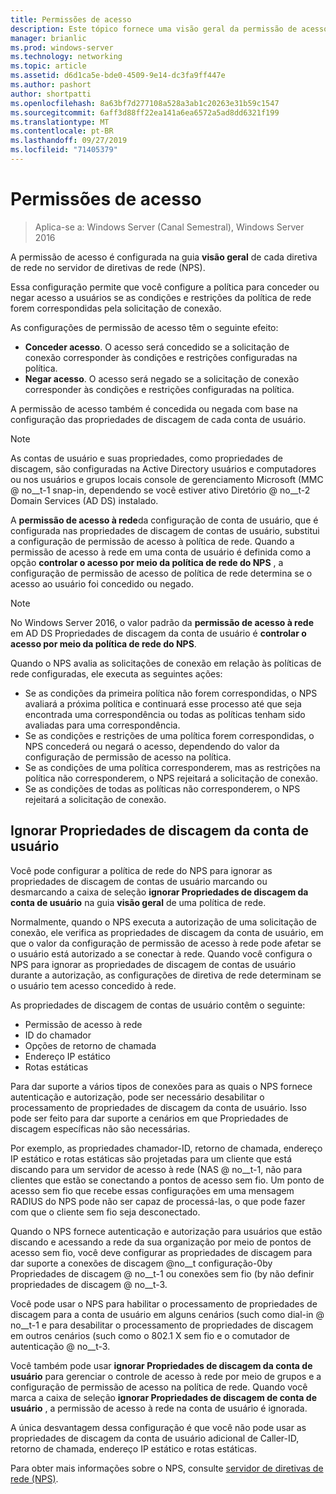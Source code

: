 ```yaml
---
title: Permissões de acesso
description: Este tópico fornece uma visão geral da permissão de acesso de política de rede para o servidor de políticas de rede no Windows Server 2016.
manager: brianlic
ms.prod: windows-server
ms.technology: networking
ms.topic: article
ms.assetid: d6d1ca5e-bde0-4509-9e14-dc3fa9ff447e
ms.author: pashort
author: shortpatti
ms.openlocfilehash: 8a63bf7d277108a528a3ab1c20263e31b59c1547
ms.sourcegitcommit: 6aff3d88ff22ea141a6ea6572a5ad8dd6321f199
ms.translationtype: MT
ms.contentlocale: pt-BR
ms.lasthandoff: 09/27/2019
ms.locfileid: "71405379"
---
```

# <a name="access-permission"></a>Permissões de acesso

>Aplica-se a: Windows Server (Canal Semestral), Windows Server 2016

A permissão de acesso é configurada na guia **visão geral** de cada diretiva de rede no servidor de diretivas de rede (NPS). 

Essa configuração permite que você configure a política para conceder ou negar acesso a usuários se as condições e restrições da política de rede forem correspondidas pela solicitação de conexão. 

As configurações de permissão de acesso têm o seguinte efeito:

- **Conceder acesso**. O acesso será concedido se a solicitação de conexão corresponder às condições e restrições configuradas na política.
- **Negar acesso**. O acesso será negado se a solicitação de conexão corresponder às condições e restrições configuradas na política.

A permissão de acesso também é concedida ou negada com base na configuração das propriedades de discagem de cada conta de usuário.

>[!NOTE]
>As contas de usuário e suas propriedades, como propriedades de discagem, são configuradas na Active Directory usuários e computadores ou nos usuários e grupos locais console de gerenciamento Microsoft \(MMC @ no__t-1 snap-in, dependendo se você estiver ativo Diretório @ no__t-2 Domain Services (AD DS) instalado.

A **permissão de acesso à rede**da configuração de conta de usuário, que é configurada nas propriedades de discagem de contas de usuário, substitui a configuração de permissão de acesso à política de rede. Quando a permissão de acesso à rede em uma conta de usuário é definida como a opção **controlar o acesso por meio da política de rede do NPS** , a configuração de permissão de acesso de política de rede determina se o acesso ao usuário foi concedido ou negado.

>[!NOTE]
>No Windows Server 2016, o valor padrão da **permissão de acesso à rede** em AD DS Propriedades de discagem da conta de usuário é **controlar o acesso por meio da política de rede do NPS**.

Quando o NPS avalia as solicitações de conexão em relação às políticas de rede configuradas, ele executa as seguintes ações:

- Se as condições da primeira política não forem correspondidas, o NPS avaliará a próxima política e continuará esse processo até que seja encontrada uma correspondência ou todas as políticas tenham sido avaliadas para uma correspondência.
- Se as condições e restrições de uma política forem correspondidas, o NPS concederá ou negará o acesso, dependendo do valor da configuração de permissão de acesso na política.
- Se as condições de uma política corresponderem, mas as restrições na política não corresponderem, o NPS rejeitará a solicitação de conexão.
- Se as condições de todas as políticas não corresponderem, o NPS rejeitará a solicitação de conexão.

## <a name="ignore-user-account-dial-in-properties"></a>Ignorar Propriedades de discagem da conta de usuário

Você pode configurar a política de rede do NPS para ignorar as propriedades de discagem de contas de usuário marcando ou desmarcando a caixa de seleção **ignorar Propriedades de discagem da conta de usuário** na guia **visão geral** de uma política de rede. 

Normalmente, quando o NPS executa a autorização de uma solicitação de conexão, ele verifica as propriedades de discagem da conta de usuário, em que o valor da configuração de permissão de acesso à rede pode afetar se o usuário está autorizado a se conectar à rede. Quando você configura o NPS para ignorar as propriedades de discagem de contas de usuário durante a autorização, as configurações de diretiva de rede determinam se o usuário tem acesso concedido à rede.

As propriedades de discagem de contas de usuário contêm o seguinte:

- Permissão de acesso à rede
- ID do chamador
- Opções de retorno de chamada
- Endereço IP estático
- Rotas estáticas

Para dar suporte a vários tipos de conexões para as quais o NPS fornece autenticação e autorização, pode ser necessário desabilitar o processamento de propriedades de discagem da conta de usuário. Isso pode ser feito para dar suporte a cenários em que Propriedades de discagem específicas não são necessárias.

Por exemplo, as propriedades chamador-ID, retorno de chamada, endereço IP estático e rotas estáticas são projetadas para um cliente que está discando para um servidor de acesso à rede \(NAS @ no__t-1, não para clientes que estão se conectando a pontos de acesso sem fio. Um ponto de acesso sem fio que recebe essas configurações em uma mensagem RADIUS do NPS pode não ser capaz de processá-las, o que pode fazer com que o cliente sem fio seja desconectado.

Quando o NPS fornece autenticação e autorização para usuários que estão discando e acessando a rede da sua organização por meio de pontos de acesso sem fio, você deve configurar as propriedades de discagem para dar suporte a conexões de discagem @no__t configuração-0by Propriedades de discagem @ no__t-1 ou conexões sem fio \(by não definir propriedades de discagem @ no__t-3.

Você pode usar o NPS para habilitar o processamento de propriedades de discagem para a conta de usuário em alguns cenários \(such como dial-in @ no__t-1 e para desabilitar o processamento de propriedades de discagem em outros cenários \(such como o 802.1 X sem fio e o comutador de autenticação @ no__t-3.

Você também pode usar **ignorar Propriedades de discagem da conta de usuário** para gerenciar o controle de acesso à rede por meio de grupos e a configuração de permissão de acesso na política de rede. Quando você marca a caixa de seleção **ignorar Propriedades de discagem de conta de usuário** , a permissão de acesso à rede na conta de usuário é ignorada.

A única desvantagem dessa configuração é que você não pode usar as propriedades de discagem da conta de usuário adicional de Caller-ID, retorno de chamada, endereço IP estático e rotas estáticas.

Para obter mais informações sobre o NPS, consulte [servidor de diretivas de rede (NPS)](nps-top.md).
